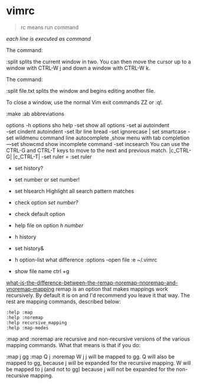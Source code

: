 # vimrc
>rc means run command

*each line is executed as command* 


The command:

:split
splits the current window in two. You can then move the cursor up to a window with CTRL-W j and down a window with CTRL-W k.

The command:

:split file.txt
splits the window and begins editing another file.

To close a window, use the normal Vim exit commands ZZ or :q!.



:make
:ab    abbreviations 



options
-h options   sho help
-set    show all options
-set ai    autoindent   
-set cindent   autoindent 
-set lbr   line bread
-set ignorecase  |  set smartcase
-set wildmenu    command line autocomplete ,show menu with tab completion
—set showcmd       show incomplete command
-set incsearch   You can use the CTRL-G and CTRL-T keys to move to the next and    previous match. |c_CTRL-G| |c_CTRL-T|
-set ruler = :set ruler
- set history?
- set number   or  set number!
- set hlsearch      Highlight all search pattern matches
- check option *set  number?*
- check default option 
- help file on option     *h number*
- h history
- set history&

- h option-list    what difference :options
-open file    :e  ~/.vimrc
- show file name  ctrl +g

[what-is-the-difference-between-the-remap-noremap-nnoremap-and-vnoremap-mapping](https://stackoverflow.com/questions/3776117/what-is-the-difference-between-the-remap-noremap-nnoremap-and-vnoremap-mapping)
remap is an option that makes mappings work recursively. By default it is on and I'd recommend you leave it that way. The rest are mapping commands, described below:

```
:help :map
:help :noremap
:help recursive_mapping
:help :map-modes
```

:map and :noremap are recursive and non-recursive versions of the various mapping commands. What that means is that if you do:

:map j gg
:map Q j
:noremap W j
j will be mapped to gg. Q will also be mapped to gg, because j will be expanded for the recursive mapping. W will be mapped to j (and not to gg) because j will not be expanded for the non-recursive mapping.
